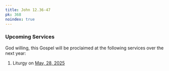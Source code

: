 ```yaml
---
title: John 12.36-47
pk: 368
noindex: true
---
```


### Upcoming Services

God willing, this Gospel will be proclaimed at the following services over the next year:


1. Liturgy on [May, 28, 2025](https://orthocal.info/readings/gregorian/2025/05/28/)

